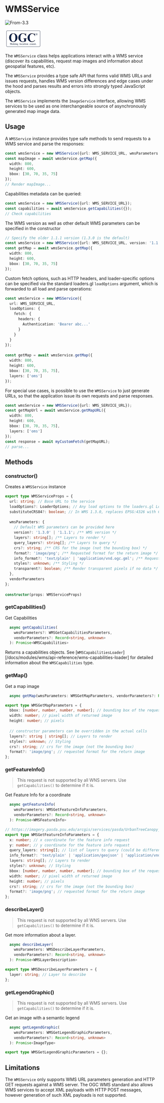 # WMSService

<p class="badges">
  <img src="https://img.shields.io/badge/From-v3.3-blue.svg?style=flat-square" alt="From-3.3" />
</p>

![ogc-logo](../../../images/logos/ogc-logo-60.png)

The `WMSService` class helps applications interact with a WMS service (discover its capabilities, request map images and information about geospatial features, etc).

The `WMSService` provides a type safe API that forms valid WMS URLs and issues requests, handles WMS version differences and edge cases under the hood and parses results and errors into strongly typed JavaScript objects.

The `WMSService` implements the `ImageService` interface, allowing WMS services to be used as one interchangeable source of asynchronously generated map image data.

## Usage

A `WMSService` instance provides type safe methods to send requests to a WMS service and parse the responses:

```typescript
const wmsService = new WMSService({url: WMS_SERVICE_URL, wmsParameters: {layers: ['oms']}});
const mapImage = await wmsService.getMap({
  width: 800,
  height: 600,
  bbox: [30, 70, 35, 75]
});
// Render mapImage...
```

Capabilities metadata can be queried:

```typescript
const wmsService = new WMSService({url: WMS_SERVICE_URL});
const capabilities = await wmsService.getCapabilities({});
// Check capabilities
```

The WMS version as well as other default WMS parameters can be specified in the constructor

```typescript
// Specify the older 1.1.1 version (1.3.0 is the default)
const wmsService = new WMSService({url: WMS_SERVICE_URL, version: '1.1.1', layers: ['oms']});
const getMap = await wmsService.getMap({
  width: 800,
  height: 600,
  bbox: [30, 70, 35, 75]
});
```

Custom fetch options, such as HTTP headers, and loader-specific options can be specified via the
standard loaders.gl `loadOptions` argument, which is forwarded to all load and parse operations:

```typescript
const wmsService = new WMSService({
  url: WMS_SERVICE_URL,
  loadOptions: {
    fetch: {
      headers: {
        Authentication: 'Bearer abc...'
      }
    }
  }
});

const getMap = await wmsService.getMap({
  width: 800,
  height: 600,
  bbox: [30, 70, 35, 75],
  layers: ['oms']
});
```

For special use cases, is possible to use the `WMSService` to just generate URLs, so that the application issue its own requests and parse responses.

```typescript
const wmsService = new WMSService({url: WMS_SERVICE_URL});
const getMapUrl = await wmsService.getMapURL({
  width: 800,
  height: 600,
  bbox: [30, 70, 35, 75],
  layers: ['oms']
});
const response = await myCustomFetch(getMapURL);
// parse...
```

## Methods

### constructor()

Creates a `WMSService` instance

```typescript
export type WMSServiceProps = {
  url: string; // Base URL to the service
  loadOptions?: LoaderOptions; // Any load options to the loaders.gl Loaders used by the WMSService methods
  substituteCRS84?: boolean; // In WMS 1.3.0, replaces EPSG:4326 with CRS:84 to ensure lng,lat axis order. Default true.

  wmsParameters: {
    // Default WMS parameters can be provided here
    version?: '1.3.0' | '1.1.1'; /** WMS version */
    layers?: string[]; /** Layers to render */
    query_layers?: string[]; /** Layers to query */
    crs?: string; /** CRS for the image (not the bounding box) */
    format?: 'image/png'; /** Requested format for the return image */
    info_format?: 'text/plain' | 'application/vnd.ogc.gml'; /** Requested MIME type of returned feature info */
    styles?: unknown; /** Styling */
    transparent?: boolean; /** Render transparent pixels if no data */
  },
  vendorParameters
};

constructor(props: WMSServiceProps)
```

### getCapabilities()

Get Capabilities

```typescript
  async getCapabilities(
    wmsParameters?: WMSGetCapabilitiesParameters,
    vendorParameters?: Record<string, unknown>
  ): Promise<WMSCapabilities>
```

Returns a capabilities objects. See [`WMSCapabilitiesLoader`][/docs/modules/wms/api-reference/wms-capabilities-loader] for detailed information about the `WMSCapabilities` type.

### getMap()

Get a map image

```typescript
  async getMap(wmsParameters: WMSGetMapParameters, vendorParameters?: Record<string, unknown>): Promise<ImageType>
```

```typescript
export type WMSGetMapParameters = {
  bbox: [number, number, number, number]; // bounding box of the requested map image
  width: number; // pixel width of returned image
  height: number; // pixels

  // constructor parameters can be overridden in the actual calls
  layers?: string | string[]; // Layers to render
  styles?: unknown; // Styling
  crs?: string; // crs for the image (not the bounding box)
  format?: 'image/png'; // requested format for the return image
};
```

### getFeatureInfo()

> This request is not supported by all WNS servers. Use `getCapabilities()` to determine if it is.

Get Feature Info for a coordinate

```typescript
  async getFeatureInfo(
    wmsParameters: WMSGetFeatureInfoParameters,
    vendorParameters?: Record<string, unknown>
  ): Promise<WMSFeatureInfo>
```

```typescript
// https://imagery.pasda.psu.edu/arcgis/services/pasda/UrbanTreeCanopy_Landcover/MapServer/WmsServer?SERVICE=WMS&
export type WMSGetFeatureInfoParameters = {
  x: number; // x coordinate for the feature info request
  y: number; // y coordinate for the feature info request
  query_layers: string[]; // list of layers to query (could be different from rendered layers)
  info_format?: 'text/plain' | 'application/geojson' | 'application/vnd.ogc.gml'; // MIME type of returned feature info
  layers: string[]; // Layers to render
  styles?: unknown; // Styling
  bbox: [number, number, number, number]; // bounding box of the requested map image
  width: number; // pixel width of returned image
  height: number; // pixels
  crs?: string; // crs for the image (not the bounding box)
  format?: 'image/png'; // requested format for the return image
};
```

### describeLayer()

> This request is not supported by all WNS servers. Use `getCapabilities()` to determine if it is.

Get more information about a layer.

```typescript
  async describeLayer(
    wmsParameters: WMSDescribeLayerParameters,
    vendorParameters?: Record<string, unknown>
  ): Promise<WMSLayerDescription>
```

```typescript
export type WMSDescribeLayerParameters = {
  layer: string; // Layer to describe
};
```

### getLegendGraphic()

> This request is not supported by all WMS servers. Use `getCapabilities()` to determine if it is.

Get an image with a semantic legend

```typescript
  async getLegendGraphic(
    wmsParameters: WMSGetLegendGraphicParameters,
    vendorParameters?: Record<string, unknown>
  ): Promise<ImageType>
```

```typescript
export type WMSGetLegendGraphicParameters = {};
```

## Limitations

The `WMSService` only supports WMS URL parameters generation and HTTP GET requests against a WMS server. The OGC WMS standard also allows WMS services to accept XML payloads with HTTP POST messages, however generation of such XML payloads is not supported.
